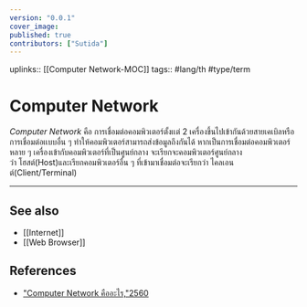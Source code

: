 ```yaml
---
version: "0.0.1"
cover_image:
published: true
contributors: ["Sutida"]
---
```

uplinks:: [[Computer Network-MOC]]
tags:: #lang/th #type/term 

# Computer Network
*Computer Network* คือ การเชื่อมต่อคอมพิวเตอร์ตั้งเเต่ 2 เครื่องขึ้นไปเข้ากันด้วยสายเคเบิลหรือการเชื่อมต่อเเบบอื่น ๆ ทำให้คอมพิวเตอร์สามารถส่งข้อมูลถึงกันได้ หากเป็นการเชื่อมต่อคอมพิวเตอร์หลาย ๆ เครื่องเข้ากับคอมพิวเตอร์ที่เป็นศูนย์กลาง จะเรียกจะคอมพิวเตอร์ศูนย์กลางว่า โฮสต์(Host)และเรียกคอมพิวเตอร์อื่น ๆ ที่เข้ามาเชื่อมต่อจะเรียกว่า ไคลเอนต์(Client/Terminal) 

---
## See also
- [[Internet]]
- [[Web Browser]]
## References
- ["Computer Network คืออะไร,"2560](https://www.mindphp.com/%E0%B8%84%E0%B8%B9%E0%B9%88%E0%B8%A1%E0%B8%B7%E0%B8%AD/73-%E0%B8%84%E0%B8%B7%E0%B8%AD%E0%B8%AD%E0%B8%B0%E0%B9%84%E0%B8%A3/2221-computer-network-%E0%B8%84%E0%B8%B7%E0%B8%AD%E0%B8%AD%E0%B8%B0%E0%B9%84%E0%B8%A3.html) 
